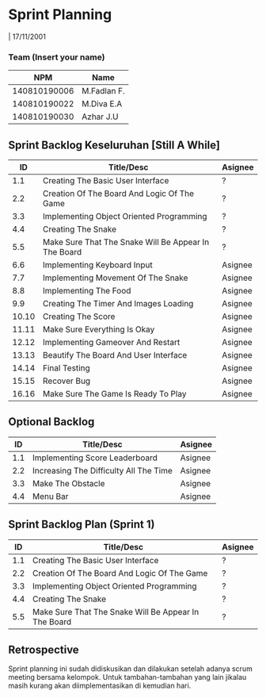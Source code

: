 # Sprint Planning 
| 17/11/2001

### Team (Insert your name)
| NPM           | Name        |
| ------------- |-------------|
| 140810190006  | M.Fadlan F. |
| 140810190022  | M.Diva E.A  |
| 140810190030  | Azhar J.U   |

## Sprint Backlog Keseluruhan [Still A While]
| ID  | Title/Desc | Asignee | 
| --- | ---------- | ------- | 
| 1.1 | Creating The Basic User Interface | ? | 
| 2.2 | Creation Of The Board And Logic Of The Game | ? | 
| 3.3 | Implementing Object Oriented Programming | ? | 
| 4.4 | Creating The Snake | ? | 
| 5.5 | Make Sure That The Snake Will Be Appear In The Board | ? | 
| 6.6 | Implementing Keyboard Input | Asignee | 
| 7.7 | Implementing Movement Of The Snake | Asignee |
| 8.8 | Implementing The Food | Asignee | 
| 9.9 | Creating The Timer And Images Loading | Asignee | 
| 10.10 | Creating The Score | Asignee | 
| 11.11 | Make Sure Everything Is Okay | Asignee |
| 12.12 | Implementing Gameover And Restart | Asignee |
| 13.13 | Beautify The Board And User Interface | Asignee | 
| 14.14 | Final Testing | Asignee |
| 15.15 | Recover Bug | Asignee |
| 16.16 | Make Sure The Game Is Ready To Play | Asignee |

## Optional Backlog
| ID  | Title/Desc | Asignee | 
| --- | ---------- | ------- | 
| 1.1 | Implementing Score Leaderboard | Asignee | 
| 2.2 | Increasing The Difficulty All The Time | Asignee | 
| 3.3 | Make The Obstacle | Asignee | 
| 4.4 | Menu Bar  | Asignee | 

## Sprint Backlog Plan (Sprint 1)
| ID  | Title/Desc | Asignee | 
| --- | ---------- | ------- | 
| 1.1 | Creating The Basic User Interface | ? | 
| 2.2 | Creation Of The Board And Logic Of The Game | ? | 
| 3.3 | Implementing Object Oriented Programming | ? | 
| 4.4 | Creating The Snake | ? | 
| 5.5 | Make Sure That The Snake Will Be Appear In The Board | ? | 

## Retrospective 

Sprint planning ini sudah didiskusikan dan dilakukan setelah adanya scrum meeting bersama kelompok. Untuk tambahan-tambahan yang lain jikalau masih kurang akan diimplementasikan di kemudian hari.
